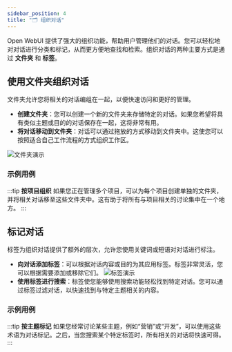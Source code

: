 ```yaml
---
sidebar_position: 4
title: "🗂️ 组织对话"
---
```


Open WebUI 提供了强大的组织功能，帮助用户管理他们的对话。您可以轻松地对对话进行分类和标记，从而更方便地查找和检索。组织对话的两种主要方式是通过 **文件夹** 和 **标签**。

## 使用文件夹组织对话

文件夹允许您将相关的对话编组在一起，以便快速访问和更好的管理。

- **创建文件夹**：您可以创建一个新的文件夹来存储特定的对话。如果您希望将具有类似主题或目的的对话保存在一起，这将非常有用。
- **将对话移动到文件夹**：对话可以通过拖放的方式移动到文件夹中。这使您可以按照适合自己工作流程的方式组织工作区。

![文件夹演示](/images/folder-demo.gif)

### 示例用例

:::tip **按项目组织**
如果您正在管理多个项目，可以为每个项目创建单独的文件夹，并将相关对话移至这些文件夹中。这有助于将所有与项目相关的讨论集中在一个地方。
:::

## 标记对话

标签为组织对话提供了额外的层次，允许您使用关键词或短语对对话进行标注。

- **向对话添加标签**：可以根据对话内容或目的为其应用标签。标签非常灵活，您可以根据需要添加或移除它们。
![标签演示](/images/tag-demo.gif)
- **使用标签进行搜索**：标签使您能够使用搜索功能轻松找到特定对话。您可以通过标签过滤对话，以快速找到与特定主题相关的内容。

### 示例用例

:::tip **按主题标记**
如果您经常讨论某些主题，例如“营销”或“开发”，可以使用这些术语为对话标记。之后，当您搜索某个特定标签时，所有相关的对话将快速可得。
:::
